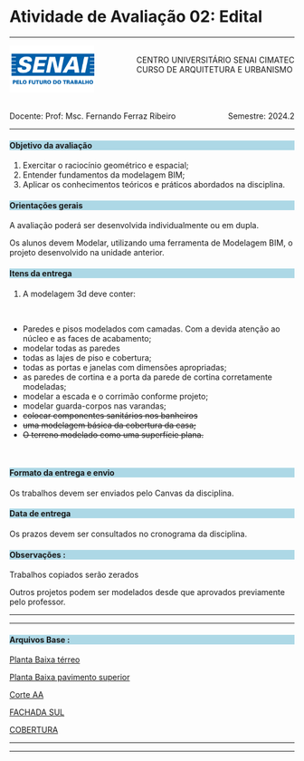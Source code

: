# Atividade de Avaliação 02: Edital 

-----

<div style= "align: top;">

<span style="float: left;">
<img src="../../../figs_gerais/senai_logo.png" width="150">

</span>
<span style="float: right;"><br>
CENTRO UNIVERSITÁRIO SENAI CIMATEC <br>
CURSO DE ARQUITETURA E URBANISMO

</span>


</div>

<br><br><br><br><br><br>

<div>
    <span style="float: left;">Docente: Prof: Msc. Fernando Ferraz Ribeiro</span>
    <span style="float: right;">Semestre: 2024.2</span>
</div>

<br>

---

<h4 style="background:lightblue">

Objetivo da avaliação

</h4>

1. Exercitar o raciocínio geométrico e espacial;
2. Entender fundamentos da modelagem BIM;
3. Aplicar os conhecimentos teóricos e práticos abordados na disciplina.

<h4 style="background:lightblue">
Orientações gerais

</h4>

A avaliação poderá ser desenvolvida individualmente ou em dupla.

Os alunos devem Modelar, utilizando uma ferramenta de Modelagem BIM, o projeto desenvolvido na unidade anterior.

<h4 style="background:lightblue">
Itens da entrega

</h4>

1. A modelagem 3d deve conter:
<br>

   - Paredes e pisos modelados com camadas. Com a devida atenção ao núcleo e as faces de acabamento;
   - modelar todas as paredes
   - todas as lajes de piso e cobertura;
   - todas as portas e janelas com dimensões apropriadas;
   - as paredes de cortina e a porta da parede de cortina corretamente modeladas;
   - modelar a escada e o corrimão conforme projeto;
   - modelar guarda-corpos nas varandas;
   - <s>colocar componentes sanitários nos banheiros</s>
   - <s>uma modelagem básica da cobertura da casa;</s>
   - <s>O terreno modelado como uma superfície plana.</s>
   
<br>

<h4 style="background:lightblue"> Formato da entrega e envio</h4>

 Os trabalhos devem ser enviados pelo Canvas da disciplina.

<h4 style="background:lightblue"> Data de entrega</h4>

Os prazos devem ser consultados no cronograma da disciplina.


<h4 style="background:lightblue">Observações :</h4>

Trabalhos copiados serão zerados


Outros projetos podem ser modelados desde que aprovados previamente pelo professor.

----------------------------

----------------------------

<h4 style="background:lightblue">Arquivos Base :</h4>

[Planta Baixa térreo](https://github.com/255ribeiro/Turmas_FFR/raw/master/2024.2/CIMATEC/Represetacao_digital_da_construcao/REP_DIG_CONS/CASA_2024_2-pav_terreo.pdf)


[Planta Baixa pavimento superior](https://github.com/255ribeiro/Turmas_FFR/raw/master/2024.2/CIMATEC/Represetacao_digital_da_construcao/REP_DIG_CONS/CASA_2024_2-pav_sup.pdf)

[Corte AA](https://github.com/255ribeiro/Turmas_FFR/raw/master/2024.2/CIMATEC/Represetacao_digital_da_construcao/REP_DIG_CONS/CASA_2024_2-corteaa.pdf)


[FACHADA SUL](https://github.com/255ribeiro/Turmas_FFR/raw/master/2024.2/CIMATEC/Represetacao_digital_da_construcao/REP_DIG_CONS/CASA_2024_2-fch_sul.pdf)


[COBERTURA](https://github.com/255ribeiro/Turmas_FFR/raw/master/2024.2/CIMATEC/Represetacao_digital_da_construcao/REP_DIG_CONS/CASA_2024_2-cobertura.pdf)


---------------------------------

----------------------------------





